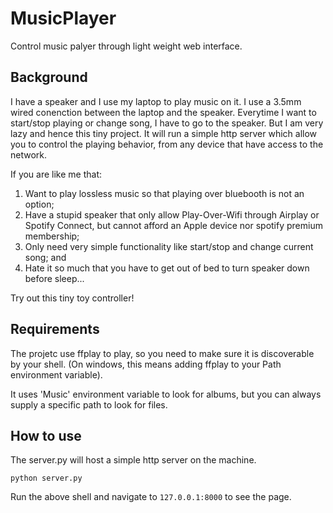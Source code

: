 # MusicPlayer
Control music palyer through light weight web interface.

## Background
I have a speaker and I use my laptop to play music on it. I use a 3.5mm wired conenction between the laptop and the speaker. Everytime I want to start/stop playing or change song, I have to go to the speaker. But I am very lazy and hence this tiny project. It will run a simple http server which allow you to control the playing behavior, from any device that have access to the network.

If you are like me that:

1. Want to play lossless music so that playing over bluebooth is not an option;
2. Have a stupid speaker that only allow Play-Over-Wifi through Airplay or Spotify Connect, but cannot afford an Apple device nor spotify premium membership;
4. Only need very simple functionality like start/stop and change current song; and 
5. Hate it so much that you have to get out of bed to turn speaker down before sleep...

Try out this tiny toy controller!


## Requirements

The projetc use ffplay to play, so you need to make sure it is discoverable by your shell. (On windows, this means adding ffplay to your Path environment variable).

It uses 'Music' environment variable to look for albums, but you can always supply a specific path to look for files.


## How to use

The server.py will host a simple http server on the machine.
```shell
python server.py
```

Run the above shell and navigate to `127.0.0.1:8000` to see the page.